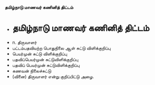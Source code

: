 **தமிழ்நாடு மாணவர் கணினித் திட்டம்**
- # தமிழ்நாடு மாணவர் கணினித் திட்டம்
- n. திருவாளர்
- பட்டம்பதவியற்ற பொதுநிலை ஆள் சுட்டு விளிக்குறிப்பு
- பெயர்முன் சுட்டு விளிக்குறிப்பு
- பதவிப்பெயர்முன் சுட்டுவிளிக்குறிப்பு
- பதவிப் பெயர்முன் சுட்டுவிளிக்குறிப்பு
- கணவன் நிலைச்சுட்டு
- (வினை) திருவாளர் என்று குறிப்பிட்டு அழை.

